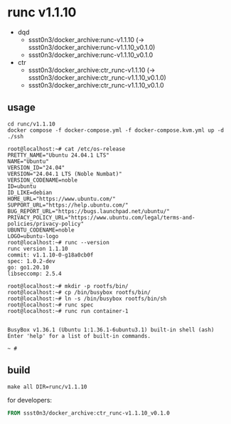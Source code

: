 # runc v1.1.10

* dqd
    * ssst0n3/docker_archive:runc-v1.1.10 (-> ssst0n3/docker_archive:runc-v1.1.10_v0.1.0)
    * ssst0n3/docker_archive:runc-v1.1.10_v0.1.0
* ctr
    * ssst0n3/docker_archive:ctr_runc-v1.1.10 (-> ssst0n3/docker_archive:ctr_runc-v1.1.10_v0.1.0)
    * ssst0n3/docker_archive:ctr_runc-v1.1.10_v0.1.0

## usage

```shell
cd runc/v1.1.10
docker compose -f docker-compose.yml -f docker-compose.kvm.yml up -d
./ssh
```

```shell
root@localhost:~# cat /etc/os-release 
PRETTY_NAME="Ubuntu 24.04.1 LTS"
NAME="Ubuntu"
VERSION_ID="24.04"
VERSION="24.04.1 LTS (Noble Numbat)"
VERSION_CODENAME=noble
ID=ubuntu
ID_LIKE=debian
HOME_URL="https://www.ubuntu.com/"
SUPPORT_URL="https://help.ubuntu.com/"
BUG_REPORT_URL="https://bugs.launchpad.net/ubuntu/"
PRIVACY_POLICY_URL="https://www.ubuntu.com/legal/terms-and-policies/privacy-policy"
UBUNTU_CODENAME=noble
LOGO=ubuntu-logo
root@localhost:~# runc --version
runc version 1.1.10
commit: v1.1.10-0-g18a0cb0f
spec: 1.0.2-dev
go: go1.20.10
libseccomp: 2.5.4
```

```shell
root@localhost:~# mkdir -p rootfs/bin/
root@localhost:~# cp /bin/busybox rootfs/bin/
root@localhost:~# ln -s /bin/busybox rootfs/bin/sh
root@localhost:~# runc spec
root@localhost:~# runc run container-1


BusyBox v1.36.1 (Ubuntu 1:1.36.1-6ubuntu3.1) built-in shell (ash)
Enter 'help' for a list of built-in commands.

~ # 
```

## build

```shell
make all DIR=runc/v1.1.10
```

for developers:

```dockerfile
FROM ssst0n3/docker_archive:ctr_runc-v1.1.10_v0.1.0
```